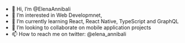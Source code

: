 - 👋 Hi, I’m @ElenaAnnibali
- 👀 I’m interested in Web Developmnet, 
- 🌱 I’m currently learning React, React Native, TypeScript and GraphQL
- 💞️ I’m looking to collaborate on mobile application projects 
- 📫 How to reach me on twitter: @elena_annibali 

<!---
ElenaAnnibali/ElenaAnnibali is a ✨ special ✨ repository because its `README.md` (this file) appears on your GitHub profile.
You can click the Preview link to take a look at your changes.
--->
